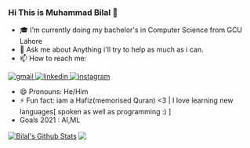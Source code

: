 ### Hi This is Muhammad Bilal 👋

- 🎓 I’m currently doing my bachelor's in Computer Science from GCU Lahore
- 💬 Ask me about Anything i'll try to help as much as i can.
- 📫 How to reach me: 
<a href="mailto:mbilal.sajjad951@gmail.com" target="_blank" rel="nofollow noopener noreferrer">
  <img alt="gmail" src="https://img.shields.io/badge/gmail-%23D14836.svg?&style=for-the-badge&logo=Gmail&logoColor=white"/>
</a>
<a href="https://www.linkedin.com/in/mobilal951/" target="_blank" rel="nofollow noopener noreferrer">
  <img alt="linkedin" src="https://img.shields.io/badge/linkedin-%230077B5.svg?&style=for-the-badge&logo=linkedIn&logoColor=white"/>
</a>
<a href="https://www.instagram.com/mohammad_bilal951/" target="_blank" rel="nofollow noopener noreferrer">
  <img alt="instagram" src="https://img.shields.io/badge/Instagram-E4405F?style=for-the-badge&logo=instagram&logoColor=white"/>
</a>

- 😄 Pronouns: He/Him
- ⚡ Fun fact: iam a Hafiz(memorised Quran) <3 | I love learning new languages[ spoken as well as programming :) ]
- Goals 2021 : AI,ML

<a href="https://github.com/mohammadbilal951">
<img align="center" alt="Bilal's Github Stats" src="https://github-readme-stats.codestackr.vercel.app/api?username=mohammadbilal951&show_icons=true&hide_border=true&count_private=true&include_all_commits=true&theme=radical" /></a>

<a href="https://github.com/mohammadbilal951">
  <img align="center" src="https://github-readme-stats.anuraghazra1.vercel.app/api/top-langs/?username=mohammadbilal951&layout=compact&theme=radical" />
</a>
